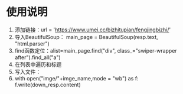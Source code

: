 # 使用说明
1. 添加链接：url = 'https://www.umei.cc/bizhitupian/fengjingbizhi/'
2. 导入BeautifulSoup： main_page = BeautifulSoup(resp.text, "html.parser")
3. find函数定位：alist=main_page.find("div", class_="swiper-wrapper after").find_all("a")
4. 在列表中遍历和标题
6. 写入文件：    
7. with open("imge/"+imge_name,mode = "wb") as f:
   f.write(down_resp.content)
